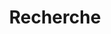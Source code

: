 ---
title: "Recherche"
layout: "search"
url: "/recherche/"
summary: "recherche"
placeholder: "taper pour rechercher"
---